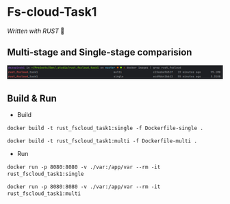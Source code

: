 # Fs-cloud-Task1 
<i>Written with RUST</i> 🦀

## Multi-stage and Single-stage comparision
<img src="doc/comparision.jpg" alt="single_stage=3.31GB; multi_stage=95.1MB">

## Build & Run
* Build
```shell
docker build -t rust_fscloud_task1:single -f Dockerfile-single .
```
```shell
docker build -t rust_fscloud_task1:multi -f Dockerfile-multi .
```

* Run
```shell
docker run -p 8080:8080 -v ./var:/app/var --rm -it rust_fscloud_task1:single
```
```shell
docker run -p 8080:8080 -v ./var:/app/var --rm -it rust_fscloud_task1:multi
```